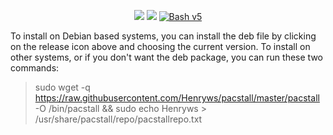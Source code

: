 <p align="center">
<a href="./LICENSE.md"><img src="https://img.shields.io/badge/license-GPL-blue.svg?style=flat-square&logo"></a>
<a href="https://github.com/Henryws/pacstall/releases"><img src="https://img.shields.io/github/v/release/Henryws/pacstall?color=red&style=flat-square"></a>
<a href="https://www.gnu.org/software/bash/"><img src="https://img.shields.io/badge/bash-v5-brightgreen?style=flat-square&logo" alt="Bash v5"></a>
</p>
To install on Debian based systems, you can install the deb file by clicking on the release icon above and choosing the current version. To install on other systems, or if you don't want the deb package, you can run these two commands:

> sudo wget -q https://raw.githubusercontent.com/Henryws/pacstall/master/pacstall -O /bin/pacstall && sudo echo Henryws > /usr/share/pacstall/repo/pacstallrepo.txt
